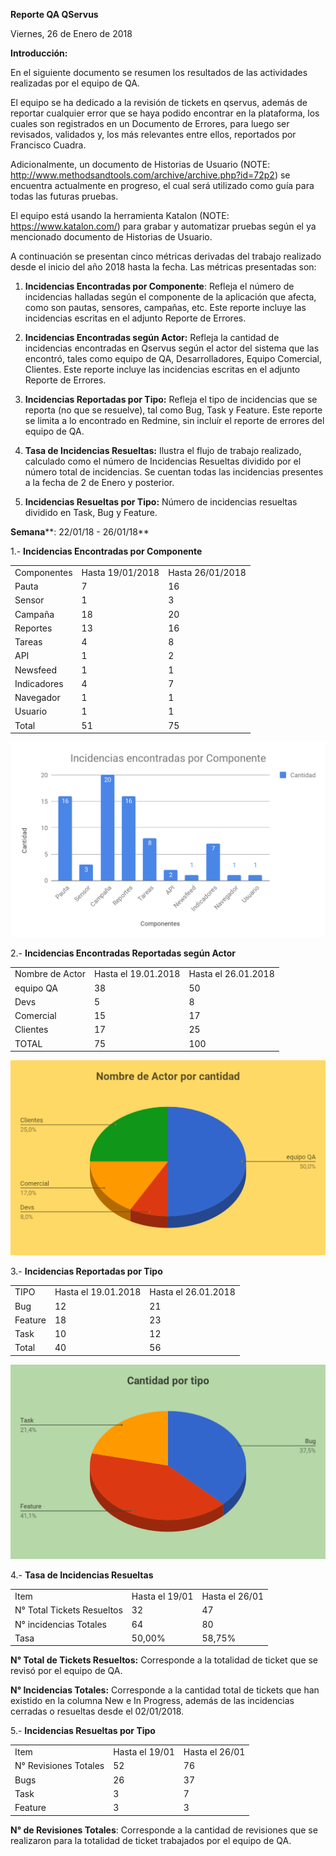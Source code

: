 **Reporte QA QServus**

Viernes, 26 de Enero de 2018

**Introducción:**

En el siguiente documento se resumen los resultados de las actividades realizadas por el equipo de QA.

El equipo se ha dedicado a la revisión de tickets en qservus, además de reportar cualquier error que se haya podido encontrar en la plataforma, los cuales son registrados en un Documento de Errores, para luego ser revisados, validados y, los más relevantes entre ellos,  reportados por Francisco Cuadra.

Adicionalmente, un documento de Historias de Usuario (NOTE:  http://www.methodsandtools.com/archive/archive.php?id=72p2) se encuentra actualmente en progreso, el cual será utilizado como guía para todas las futuras pruebas.

El equipo está usando la herramienta Katalon (NOTE:  https://www.katalon.com/) para grabar y automatizar pruebas según el ya mencionado documento de Historias de Usuario.

A continuación se presentan cinco métricas derivadas del trabajo realizado desde el inicio del año 2018 hasta la fecha. Las métricas presentadas son:

1. **Incidencias Encontradas por Componente**: Refleja el número de incidencias halladas según el componente de la aplicación que afecta, como son pautas, sensores, campañas, etc. Este reporte incluye las incidencias escritas en el adjunto Reporte de Errores.

2. **Incidencias Encontradas según Actor:** Refleja la cantidad de incidencias encontradas en Qservus según el actor del sistema que las encontró, tales como equipo de QA, Desarrolladores, Equipo Comercial, Clientes. Este reporte incluye las incidencias escritas en el adjunto Reporte de Errores.

3. **Incidencias Reportadas por Tipo:** Refleja el tipo de incidencias que se reporta (no que se resuelve), tal como Bug, Task y Feature. Este reporte se limita a lo encontrado en Redmine, sin incluír el reporte de errores del equipo de QA.

4. **Tasa de Incidencias Resueltas:** Ilustra el flujo de trabajo realizado, calculado como el número de Incidencias Resueltas dividido por el número total de incidencias. Se cuentan todas las incidencias presentes a la fecha de 2 de Enero y posterior.

5. **Incidencias Resueltas por Tipo:** Número de incidencias resueltas dividido en Task, Bug y Feature.

**Semana****: 22/01/18 - 26/01/18**

1.- **Incidencias Encontradas por Componente**

<table>
  <tr>
    <td>Componentes</td>
    <td>Hasta 19/01/2018</td>
    <td>Hasta 26/01/2018</td>
  </tr>
  <tr>
    <td>Pauta</td>
    <td>7</td>
    <td>16</td>
  </tr>
  <tr>
    <td>Sensor</td>
    <td>1</td>
    <td>3</td>
  </tr>
  <tr>
    <td>Campaña</td>
    <td>18</td>
    <td>20</td>
  </tr>
  <tr>
    <td>Reportes</td>
    <td>13</td>
    <td>16</td>
  </tr>
  <tr>
    <td>Tareas</td>
    <td>4</td>
    <td>8</td>
  </tr>
  <tr>
    <td>API</td>
    <td>1</td>
    <td>2</td>
  </tr>
  <tr>
    <td>Newsfeed</td>
    <td>1</td>
    <td>1</td>
  </tr>
  <tr>
    <td>Indicadores</td>
    <td>4</td>
    <td>7</td>
  </tr>
  <tr>
    <td>Navegador</td>
    <td>1</td>
    <td>1</td>
  </tr>
  <tr>
    <td>Usuario</td>
    <td>1</td>
    <td>1</td>
  </tr>
  <tr>
    <td>Total</td>
    <td>51</td>
    <td>75</td>
  </tr>
</table>


![image alt text](image_0.png)

2.- **Incidencias Encontradas Reportadas según Actor**

<table>
  <tr>
    <td>Nombre de Actor</td>
    <td>Hasta el 19.01.2018</td>
    <td>Hasta el 26.01.2018</td>
  </tr>
  <tr>
    <td>equipo QA</td>
    <td>38</td>
    <td>50</td>
  </tr>
  <tr>
    <td>Devs</td>
    <td>5</td>
    <td>8</td>
  </tr>
  <tr>
    <td>Comercial</td>
    <td>15</td>
    <td>17</td>
  </tr>
  <tr>
    <td>Clientes</td>
    <td>17</td>
    <td>25</td>
  </tr>
  <tr>
    <td>TOTAL</td>
    <td>75</td>
    <td>100</td>
  </tr>
</table>


![image alt text](image_1.png)

3.- **Incidencias Reportadas por Tipo**

<table>
  <tr>
    <td>TIPO</td>
    <td>Hasta el 19.01.2018</td>
    <td>Hasta el 26.01.2018</td>
  </tr>
  <tr>
    <td>Bug</td>
    <td>12</td>
    <td>21</td>
  </tr>
  <tr>
    <td>Feature</td>
    <td>18</td>
    <td>23</td>
  </tr>
  <tr>
    <td>Task</td>
    <td>10</td>
    <td>12</td>
  </tr>
  <tr>
    <td>Total</td>
    <td>40</td>
    <td>56</td>
  </tr>
</table>


![image alt text](image_2.png)

4.- **Tasa de Incidencias Resueltas**



<table>
  <tr>
    <td>Item</td>
    <td>Hasta el 19/01</td>
    <td>Hasta el 26/01</td>
  </tr>
  <tr>
    <td>N° Total Tickets Resueltos</td>
    <td>32</td>
    <td>47</td>
  </tr>
  <tr>
    <td>N° incidencias Totales</td>
    <td>64</td>
    <td>80</td>
  </tr>
  <tr>
    <td>Tasa</td>
    <td>50,00%</td>
    <td>58,75%</td>
  </tr>
</table>


**N° Total de Tickets Resueltos:** Corresponde a la totalidad de ticket que se revisó por el equipo de QA.

**N° Incidencias Totales:** Corresponde a la cantidad total de tickets que han existido en la columna New e In Progress, además de las incidencias cerradas o resueltas desde el 02/01/2018.

5.- **Incidencias Resueltas por Tipo**

<table>
  <tr>
    <td>Item</td>
    <td>Hasta el 19/01</td>
    <td>Hasta el 26/01</td>
  </tr>
  <tr>
    <td>N° Revisiones Totales</td>
    <td>52</td>
    <td>76</td>
  </tr>
  <tr>
    <td>Bugs</td>
    <td>26</td>
    <td>37</td>
  </tr>
  <tr>
    <td>Task</td>
    <td>3</td>
    <td>7</td>
  </tr>
  <tr>
    <td>Feature</td>
    <td>3</td>
    <td>3</td>
  </tr>
</table>


**N° de Revisiones Totales**: Corresponde a la cantidad de revisiones que se realizaron para la totalidad de ticket trabajados por el equipo de QA.

